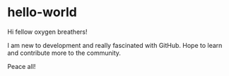 # hello-world

Hi fellow oxygen breathers!

I am new to development and really fascinated with GitHub.
Hope to learn and contribute more to the community.

Peace all!
